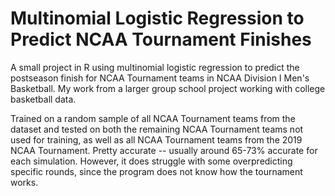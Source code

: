 # Multinomial Logistic Regression to Predict NCAA Tournament Finishes

A small project in R using multinomial logistic regression to predict the postseason finish for NCAA Tournament teams in NCAA Division I Men's Basketball. My work from a larger group school project working with college basketball data.

Trained on a random sample of all NCAA Tournament teams from the dataset and tested on both the remaining NCAA Tournament teams not used for training, as well as all NCAA Tournament teams from the 2019 NCAA Tournament. Pretty accurate -- usually around 65-73% accurate for each simulation. However, it does struggle with some overpredicting specific rounds, since the program does not know how the tournament works. 
